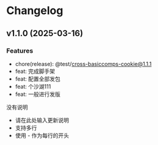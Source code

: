 # Changelog

## v1.1.0 (2025-03-16)

### Features

- chore(release): @test/cross-basiccomps-cookie@1.1.1
- feat: 完成脚手架
- feat: 配置全部发包
- feat: 个沙湖111
- feat: 一般进行发版

没有说明

- 请在此处输入更新说明
- 支持多行
- 使用 - 作为每行的开头
